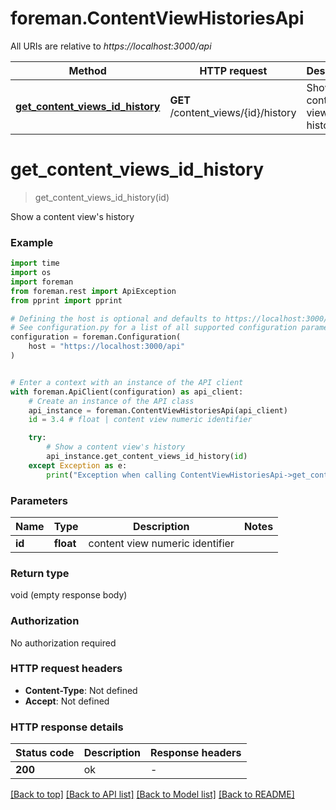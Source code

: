 # foreman.ContentViewHistoriesApi

All URIs are relative to *https://localhost:3000/api*

Method | HTTP request | Description
------------- | ------------- | -------------
[**get_content_views_id_history**](ContentViewHistoriesApi.md#get_content_views_id_history) | **GET** /content_views/{id}/history | Show a content view&#39;s history


# **get_content_views_id_history**
> get_content_views_id_history(id)

Show a content view's history

### Example


```python
import time
import os
import foreman
from foreman.rest import ApiException
from pprint import pprint

# Defining the host is optional and defaults to https://localhost:3000/api
# See configuration.py for a list of all supported configuration parameters.
configuration = foreman.Configuration(
    host = "https://localhost:3000/api"
)


# Enter a context with an instance of the API client
with foreman.ApiClient(configuration) as api_client:
    # Create an instance of the API class
    api_instance = foreman.ContentViewHistoriesApi(api_client)
    id = 3.4 # float | content view numeric identifier

    try:
        # Show a content view's history
        api_instance.get_content_views_id_history(id)
    except Exception as e:
        print("Exception when calling ContentViewHistoriesApi->get_content_views_id_history: %s\n" % e)
```



### Parameters


Name | Type | Description  | Notes
------------- | ------------- | ------------- | -------------
 **id** | **float**| content view numeric identifier | 

### Return type

void (empty response body)

### Authorization

No authorization required

### HTTP request headers

 - **Content-Type**: Not defined
 - **Accept**: Not defined

### HTTP response details

| Status code | Description | Response headers |
|-------------|-------------|------------------|
**200** | ok |  -  |

[[Back to top]](#) [[Back to API list]](../README.md#documentation-for-api-endpoints) [[Back to Model list]](../README.md#documentation-for-models) [[Back to README]](../README.md)

